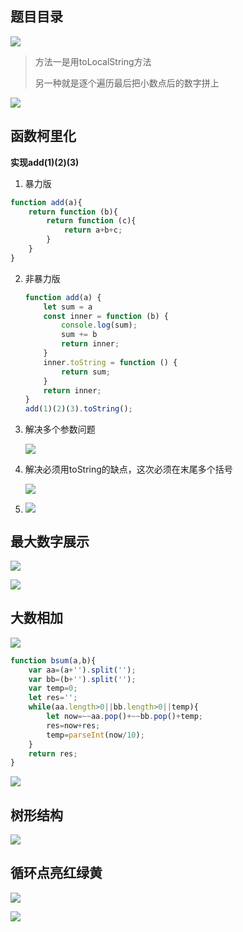 ## 题目目录

![](file://C:\Personal\Documents\IkMarkdown\.assets\原型题目1.md416261.3726985.png)

> 方法一是用toLocalString方法
>
> 另一种就是逐个遍历最后把小数点后的数字拼上

![](file://C:\Personal\Documents\IkMarkdown\.assets\原型题目1.md414826.36603.png)

## 函数柯里化

**实现add(1)(2)(3)**

1. 暴力版

```javascript
function add(a){
    return function (b){
        return function (c){
            return a+b+c;
        }
    }
}
```

2. 非暴力版

   ```javascript
   function add(a) {
       let sum = a
       const inner = function (b) {
           console.log(sum);
           sum += b
           return inner;
       }
       inner.toString = function () {
           return sum;
       }
       return inner;
   }
   add(1)(2)(3).toString();
   ```
3. 解决多个参数问题

   ![](file://C:\Personal\Documents\IkMarkdown\.assets\原型题目1.md418753.1240793.png)
4. 解决必须用toString的缺点，这次必须在末尾多个括号

   ![](file://C:\Personal\Documents\IkMarkdown\.assets\原型题目1.md418839.1179297.png)
5. ![](file://C:\Personal\Documents\IkMarkdown\.assets\原型题目1.md420522.8053669.png)

## 最大数字展示

![](file://C:\Personal\Documents\IkMarkdown\.assets\原型题目1.md422058.2758218.png)

![](file://C:\Personal\Documents\IkMarkdown\.assets\原型题目1.md422108.356915.png)

## 大数相加

![](file://C:\Personal\Documents\IkMarkdown\.assets\原型题目1.md422046.0170795.png)

```javascript
function bsum(a,b){
    var aa=(a+'').split('');
    var bb=(b+'').split('');
    var temp=0;
    let res='';
    while(aa.length>0||bb.length>0||temp){
        let now=~~aa.pop()+~~bb.pop()+temp;
        res=now+res;
        temp=parseInt(now/10);
    }
    return res;
}
```

![](file://C:\Personal\Documents\IkMarkdown\.assets\302js题目.md434984.9319526.png)

## 树形结构

![](file://C:\Personal\Documents\IkMarkdown\.assets\302js题目.md435927.9342887.png)

## 循环点亮红绿黄

![](file://C:\Personal\Documents\IkMarkdown\.assets\302js题目.md437037.7123088.png)

![](file://C:\Personal\Documents\IkMarkdown\.assets\302js题目.md437506.4447353.png)
